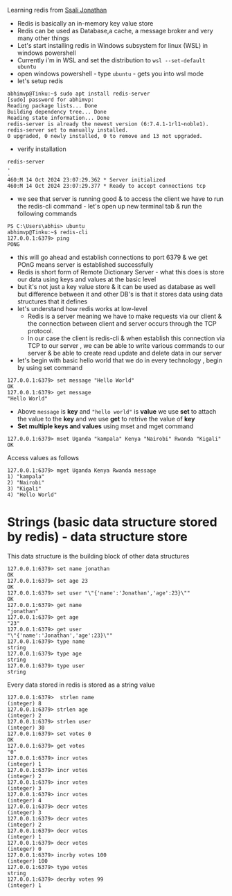 Learning redis from [Ssali Jonathan](https://youtu.be/9Tfs-RYrnYU?si=qNIhwpYG_fPZa4zy)

- Redis is basically an in-memory key value store
- Redis can be used as Database,a cache, a message broker and very many other things
- Let's start installing redis in Windows subsystem for linux (WSL) in windows powershell
- Currently i'm in WSL and set the distribution to `wsl --set-default ubuntu`
- open windows powershell - type `ubuntu` - gets you into wsl mode
- let's setup redis

```
abhimvp@Tinku:~$ sudo apt install redis-server
[sudo] password for abhimvp:
Reading package lists... Done
Building dependency tree... Done
Reading state information... Done
redis-server is already the newest version (6:7.4.1-1rl1~noble1).
redis-server set to manually installed.
0 upgraded, 0 newly installed, 0 to remove and 13 not upgraded.
```

- verify installation

```
redis-server
.
.
460:M 14 Oct 2024 23:07:29.362 * Server initialized
460:M 14 Oct 2024 23:07:29.377 * Ready to accept connections tcp
```

- we see that server is running good & to access the client we have to run the redis-cli command - let's open up new terminal tab & run the following commands

```
PS C:\Users\abhis> ubuntu
abhimvp@Tinku:~$ redis-cli
127.0.0.1:6379> ping
PONG
```

- this will go ahead and establish connections to port 6379 & we get POnG means server is established successfully
- Redis is short form of Remote Dictionary Server - what this does is store our data using keys and values at the basic level
- but it's not just a key value store & it can be used as database as well but difference between it and other DB's is that it stores data using data structures that it defines
- let's understand how redis works at low-level
  - Redis is a server meaning we have to make requests via our client & the connection between client and server occurs through the TCP protocol.
  - In our case the client is redis-cli & when establish this connection via TCP to our server , we can be able to write various commands to our server & be able to create read update and delete data in our server
- let's begin with basic hello world that we do in every technology , begin by using set command

```
127.0.0.1:6379> set message "Hello World"
OK
127.0.0.1:6379> get message
"Hello World"
```

- Above `message` is **key** and `"hello world"` is **value** we use **set** to attach the value to the **key** and we use **get** to retrive the value of **key**
- **Set multiple keys and values** using mset and mget command

```
127.0.0.1:6379> mset Uganda "kampala" Kenya "Nairobi" Rwanda "Kigali"
OK
```

Access values as follows

```
127.0.0.1:6379> mget Uganda Kenya Rwanda message
1) "kampala"
2) "Nairobi"
3) "Kigali"
4) "Hello World"
```
# Strings (basic data structure stored by redis) - data structure store
This data structure is the building block of other data structures
```
127.0.0.1:6379> set name jonathan
OK
127.0.0.1:6379> set age 23
OK
127.0.0.1:6379> set user "\"{'name':'Jonathan','age':23}\""
OK
127.0.0.1:6379> get name
"jonathan"
127.0.0.1:6379> get age
"23"
127.0.0.1:6379> get user
"\"{'name':'Jonathan','age':23}\""
127.0.0.1:6379> type name
string
127.0.0.1:6379> type age
string
127.0.0.1:6379> type user
string
```
Every data stored in redis is stored as a string value
```
127.0.0.1:6379>  strlen name
(integer) 8
127.0.0.1:6379> strlen age
(integer) 2
127.0.0.1:6379> strlen user
(integer) 30
127.0.0.1:6379> set votes 0
OK
127.0.0.1:6379> get votes
"0"
127.0.0.1:6379> incr votes
(integer) 1
127.0.0.1:6379> incr votes
(integer) 2
127.0.0.1:6379> incr votes
(integer) 3
127.0.0.1:6379> incr votes
(integer) 4
127.0.0.1:6379> decr votes
(integer) 3
127.0.0.1:6379> decr votes
(integer) 2
127.0.0.1:6379> decr votes
(integer) 1
127.0.0.1:6379> decr votes
(integer) 0
127.0.0.1:6379> incrby votes 100
(integer) 100
127.0.0.1:6379> type votes
string
127.0.0.1:6379> decrby votes 99
(integer) 1
```